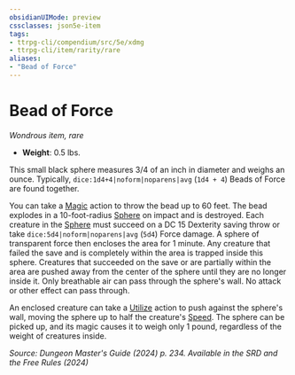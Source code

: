 ```yaml
---
obsidianUIMode: preview
cssclasses: json5e-item
tags:
- ttrpg-cli/compendium/src/5e/xdmg
- ttrpg-cli/item/rarity/rare
aliases: 
- "Bead of Force"
---
```

# Bead of Force
*Wondrous item, rare*  


- **Weight**: 0.5 lbs.

This small black sphere measures 3/4 of an inch in diameter and weighs an ounce. Typically, `dice:1d4+4|noform|noparens|avg` (`1d4 + 4`) Beads of Force are found together.

You can take a [Magic](/3-Mechanics/CLI/actions.md#Magic) action to throw the bead up to 60 feet. The bead explodes in a 10-foot-radius [Sphere](/3-Mechanics/CLI/variant-rules/sphere-area-of-effect-xphb.md) on impact and is destroyed. Each creature in the [Sphere](/3-Mechanics/CLI/variant-rules/sphere-area-of-effect-xphb.md) must succeed on a DC 15 Dexterity saving throw or take `dice:5d4|noform|noparens|avg` (`5d4`) Force damage. A sphere of transparent force then encloses the area for 1 minute. Any creature that failed the save and is completely within the area is trapped inside this sphere. Creatures that succeeded on the save or are partially within the area are pushed away from the center of the sphere until they are no longer inside it. Only breathable air can pass through the sphere's wall. No attack or other effect can pass through.

An enclosed creature can take a [Utilize](/3-Mechanics/CLI/actions.md#Utilize) action to push against the sphere's wall, moving the sphere up to half the creature's [Speed](/3-Mechanics/CLI/variant-rules/speed-xphb.md). The sphere can be picked up, and its magic causes it to weigh only 1 pound, regardless of the weight of creatures inside.

*Source: Dungeon Master's Guide (2024) p. 234. Available in the <span title='Systems Reference Document (5.2)'>SRD</span> and the Free Rules (2024)*